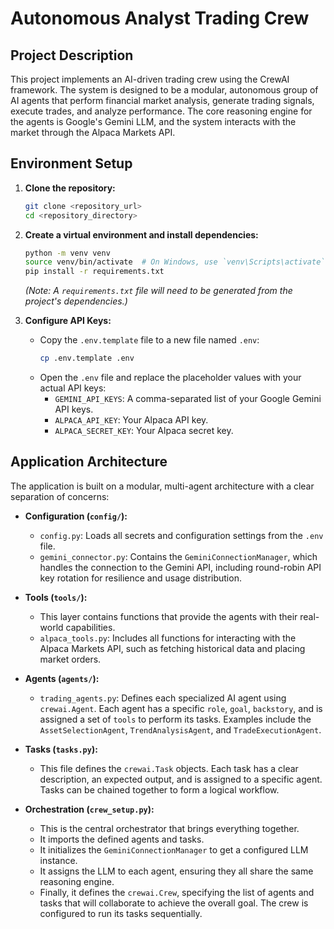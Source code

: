 # Autonomous Analyst Trading Crew

## Project Description

This project implements an AI-driven trading crew using the CrewAI framework. The system is designed to be a modular, autonomous group of AI agents that perform financial market analysis, generate trading signals, execute trades, and analyze performance. The core reasoning engine for the agents is Google's Gemini LLM, and the system interacts with the market through the Alpaca Markets API.

## Environment Setup

1.  **Clone the repository:**
    ```bash
    git clone <repository_url>
    cd <repository_directory>
    ```

2.  **Create a virtual environment and install dependencies:**
    ```bash
    python -m venv venv
    source venv/bin/activate  # On Windows, use `venv\Scripts\activate`
    pip install -r requirements.txt
    ```
    *(Note: A `requirements.txt` file will need to be generated from the project's dependencies.)*

3.  **Configure API Keys:**
    -   Copy the `.env.template` file to a new file named `.env`:
        ```bash
        cp .env.template .env
        ```
    -   Open the `.env` file and replace the placeholder values with your actual API keys:
        -   `GEMINI_API_KEYS`: A comma-separated list of your Google Gemini API keys.
        -   `ALPACA_API_KEY`: Your Alpaca API key.
        -   `ALPACA_SECRET_KEY`: Your Alpaca secret key.

## Application Architecture

The application is built on a modular, multi-agent architecture with a clear separation of concerns:

-   **Configuration (`config/`):**
    -   `config.py`: Loads all secrets and configuration settings from the `.env` file.
    -   `gemini_connector.py`: Contains the `GeminiConnectionManager`, which handles the connection to the Gemini API, including round-robin API key rotation for resilience and usage distribution.

-   **Tools (`tools/`):**
    -   This layer contains functions that provide the agents with their real-world capabilities.
    -   `alpaca_tools.py`: Includes all functions for interacting with the Alpaca Markets API, such as fetching historical data and placing market orders.

-   **Agents (`agents/`):**
    -   `trading_agents.py`: Defines each specialized AI agent using `crewai.Agent`. Each agent has a specific `role`, `goal`, `backstory`, and is assigned a set of `tools` to perform its tasks. Examples include the `AssetSelectionAgent`, `TrendAnalysisAgent`, and `TradeExecutionAgent`.

-   **Tasks (`tasks.py`):**
    -   This file defines the `crewai.Task` objects. Each task has a clear description, an expected output, and is assigned to a specific agent. Tasks can be chained together to form a logical workflow.

-   **Orchestration (`crew_setup.py`):**
    -   This is the central orchestrator that brings everything together.
    -   It imports the defined agents and tasks.
    -   It initializes the `GeminiConnectionManager` to get a configured LLM instance.
    -   It assigns the LLM to each agent, ensuring they all share the same reasoning engine.
    -   Finally, it defines the `crewai.Crew`, specifying the list of agents and tasks that will collaborate to achieve the overall goal. The crew is configured to run its tasks sequentially.
